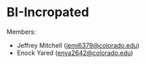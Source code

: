 # BI-Incropated

Members:
  - Jeffrey Mitchell (jemi6379@colorado.edu)
  - Enock Yared (enya2642@colorado.edu)
